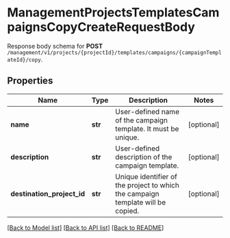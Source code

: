 # ManagementProjectsTemplatesCampaignsCopyCreateRequestBody

Response body schema for **POST** `/management/v1/projects/{projectId}/templates/campaigns/{campaignTemplateId}/copy`.

## Properties

Name | Type | Description | Notes
------------ | ------------- | ------------- | -------------
**name** | **str** | User-defined name of the campaign template. It must be unique. | [optional] 
**description** | **str** | User-defined description of the campaign template. | [optional] 
**destination_project_id** | **str** | Unique identifier of the project to which the campaign template will be copied. | [optional] 

[[Back to Model list]](../README.md#documentation-for-models) [[Back to API list]](../README.md#documentation-for-api-endpoints) [[Back to README]](../README.md)


